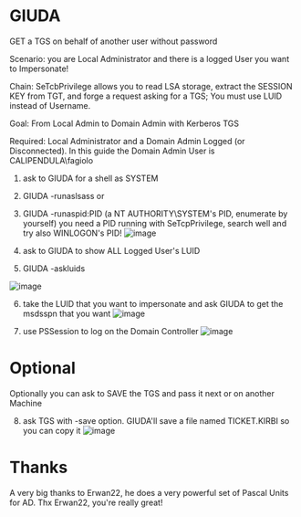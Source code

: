 # GIUDA
GET a TGS on behalf of another user without password

Scenario: you are Local Administrator and there is a logged User you want to Impersonate!

Chain: SeTcbPrivilege allows you to read LSA storage, extract the SESSION KEY from TGT, and forge a request asking for a TGS; You must use LUID instead of Username.

Goal: From Local Admin to Domain Admin with Kerberos TGS

Required: Local Administrator and a Domain Admin Logged (or Disconnected). In this guide the Domain Admin User is CALIPENDULA\fagiolo

1. ask to GIUDA for a shell as SYSTEM
2. GIUDA -runaslsass            or
3. GIUDA -runaspid:PID          (a NT AUTHORITY\SYSTEM's PID, enumerate by yourself) you need a PID running with SeTcpPrivilege, search well and try also WINLOGON's PID!
![image](https://github.com/foxlox/GIUDA/assets/28823598/a04903ea-de62-4f57-951f-655c45ab26e4)


4. ask to GIUDA to show ALL Logged User's LUID
5. GIUDA -askluids

![image](https://github.com/foxlox/GIUDA/assets/28823598/b39e3839-b499-4bbc-b011-ab638ddc2874)


6. take the LUID that you want to impersonate and ask GIUDA to get the msdsspn that you want
![image](https://github.com/foxlox/GIUDA/assets/28823598/d1ce1a96-a6fc-4588-ade8-1212d7140cfa)

7. use PSSession to log on the Domain Controller
![image](https://github.com/foxlox/GIUDA/assets/28823598/5bef5372-f49c-4591-886e-7712158538c6)


# Optional
Optionally you can ask to SAVE the TGS and pass it next or on another Machine

8. ask TGS with -save option. GIUDA'll save a file named TICKET.KIRBI so you can copy it
![image](https://github.com/foxlox/GIUDA/assets/28823598/5e7bc1c2-5b8c-4ed1-881e-4d62ed2eea08)



# Thanks
A very big thanks to Erwan22, he does a very powerful set of Pascal Units for AD. Thx Erwan22, you're really great!
